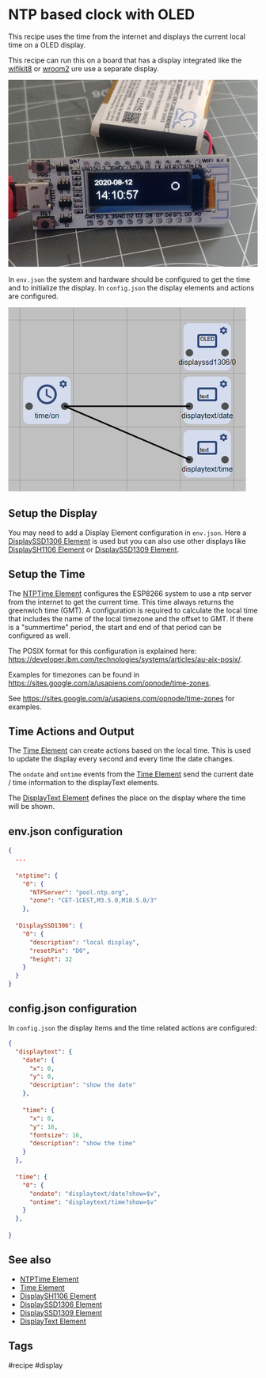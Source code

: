 # NTP based clock with OLED

This recipe uses the time from the internet and displays the current local time on a OLED display.

This recipe can run this on a board that has a display integrated like the
[wifikit8](/boards/wifikit8.md) or [wroom2](/boards/wroom2.md) ure use a separate display.

![image](/recipes/ntpclock.png)

In `env.json` the system and hardware should be configured to get the time and to initialize the display.
In `config.json` the display elements and actions are configured.

![image](/recipes/ntpclockpanel.png)


## Setup the Display

You may need to add a Display Element configuration in `env.json`.
Here a [DisplaySSD1306 Element] is used but you can also use other
displays like [DisplaySH1106 Element] or [DisplaySSD1309 Element].


## Setup the Time

The [NTPTime Element] configures the ESP8266 system to use a ntp server from the internet to get the current time.
This time always returns the greenwich time (GMT).
A configuration is required to calculate the local time that includes the name of the local timezone and the offset to GMT.
If there is a "summertime" period, the start and end of that period can be configured as well.

The POSIX format for this configuration is explained here: <https://developer.ibm.com/technologies/systems/articles/au-aix-posix/>.

Examples for timezones can be found in <https://sites.google.com/a/usapiens.com/opnode/time-zones>.

See <https://sites.google.com/a/usapiens.com/opnode/time-zones> for examples.


## Time Actions and Output

The [Time Element] can create actions based on the local time. This is used to update the display every second and every time the date changes.

The `ondate` and `ontime` events from the [Time Element] send the current date / time information to the displayText elements.

The [DisplayText Element] defines the place on the display where the time will be shown.


## env.json configuration

```JSON
{
  ...

  "ntptime": {
    "0": {
      "NTPServer": "pool.ntp.org",
      "zone": "CET-1CEST,M3.5.0,M10.5.0/3"
    },
    
  "DisplaySSD1306": {
    "0": {
      "description": "local display",
      "resetPin": "D0",
      "height": 32
    }
  }
}
```


## config.json configuration

In `config.json` the display items and the time related actions are configured:

```JSON
{
  "displaytext": {
    "date": {
      "x": 0,
      "y": 0,
      "description": "show the date"
    },

    "time": {
      "x": 0,
      "y": 16,
      "fontsize": 16,
      "description": "show the time"
    }
  },

  "time": {
    "0": {
      "ondate": "displaytext/date?show=$v",
      "ontime": "displaytext/time?show=$v"
    }
  },

}
```

## See also

* [NTPTime Element]
* [Time Element]
* [DisplaySH1106 Element]
* [DisplaySSD1306 Element]
* [DisplaySSD1309 Element]
* [DisplayText Element]


## Tags
#recipe #display

[NTPTime Element]:/elements/ntptime.md
[Time Element]:/elements/time.md
[DisplaySH1106 Element]:/elements/sh1106.md
[DisplaySSD1306 Element]:/elements/ssd1306.md
[DisplaySSD1309 Element]:/elements/ssd1309.md
[DisplayText Element]:/elements/displaytext.md
